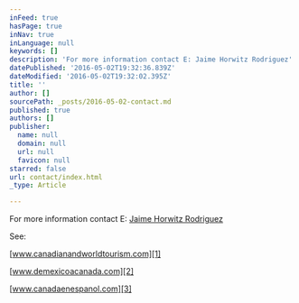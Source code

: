 ```yaml
---
inFeed: true
hasPage: true
inNav: true
inLanguage: null
keywords: []
description: 'For more information contact E: Jaime Horwitz Rodriguez'
datePublished: '2016-05-02T19:32:36.839Z'
dateModified: '2016-05-02T19:32:02.395Z'
title: ''
author: []
sourcePath: _posts/2016-05-02-contact.md
published: true
authors: []
publisher:
  name: null
  domain: null
  url: null
  favicon: null
starred: false
url: contact/index.html
_type: Article

---
```

For more information contact E: [Jaime Horwitz Rodriguez][0]

See:

[www.canadianandworldtourism.com][1]

[www.demexicoacanada.com][2]

[www.canadaenespanol.com][3]

[0]: mailto:jaime.horwitz@gmail.com
[1]: http://www.canadianandworldtourism.com/
[2]: www.demexicoacanada.com
[3]: www.canadaenespanol.com